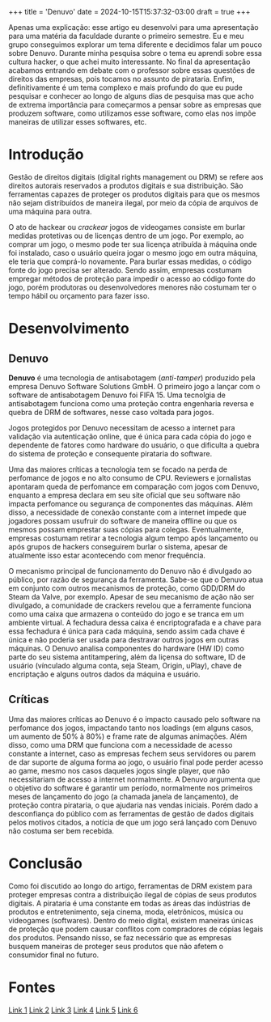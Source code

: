 +++
title = 'Denuvo'
date = 2024-10-15T15:37:32-03:00
draft = true
+++

Apenas uma explicação: esse artigo eu desenvolvi para uma apresentação para uma matéria da faculdade durante o primeiro semestre. Eu e meu grupo conseguimos explorar um tema diferente e decidimos falar um pouco sobre Denuvo. Durante minha pesquisa sobre o tema eu aprendi sobre essa cultura hacker, o que achei muito interessante. No final da apresentação acabamos entrando em debate com o professor sobre essas questões de direitos das empresas, pois tocamos no assunto de pirataria. Enfim, definitivamente é um tema complexo e mais profundo do que eu pude pesquisar e conhecer ao longo de alguns dias de pesquisa mas que acho de extrema importância para começarmos a pensar sobre as empresas que produzem software, como utilizamos esse software, como elas nos impõe maneiras de utilizar esses softwares, etc. 

# Introdução

Gestão de direitos digitais (digital rights management ou DRM) se refere aos direitos autorais reservados a produtos digitais e sua distribuição. São ferramentas capazes de proteger os produtos digitais para que os mesmos não sejam distribuídos de maneira ilegal, por meio da cópia de arquivos de uma máquina para outra.

O ato de hackear ou _crackear_ jogos de videogames consiste em burlar medidas protetivas ou de licenças dentro de um jogo. Por exemplo, ao comprar um jogo, o mesmo pode ter sua licença atribuída à máquina onde foi instalado, caso o usuário queira jogar o mesmo jogo em outra máquina, ele teria que comprá-lo novamente. Para burlar essas medidas, o código fonte do jogo precisa ser alterado. Sendo assim, empresas costumam empregar métodos de proteção para impedir o acesso ao código fonte do jogo, porém produtoras ou desenvolvedores menores não costumam ter o tempo hábil ou orçamento para fazer isso.

# Desenvolvimento

## Denuvo
**Denuvo** é uma tecnologia de antisabotagem (_anti-tamper_) produzido pela empresa Denuvo Software Solutions GmbH. O primeiro jogo a lançar com o software de antisabotagem Denuvo foi FIFA 15. Uma tecnolgia de antisabotagem funciona como uma proteção contra engenharia reversa e quebra de DRM de softwares, nesse caso voltada para jogos. 

Jogos protegidos por Denuvo necessitam de acesso a internet para validação via autenticação online, que é única para cada cópia do jogo e dependente de fatores como hardware do usuário, o que dificulta a quebra do sistema de proteção e consequente pirataria do software. 

Uma das maiores críticas a tecnologia tem se focado na perda de perfomance de jogos e no alto consumo de CPU. Reviewers e jornalistas apontaram queda de perfomance em comparação com jogos com Denuvo, enquanto a empresa declara em seu site oficial que seu software não impacta perfomance ou segurança de componentes das máquinas.
Além disso, a necessidade de conexão constante com a internet impede que jogadores possam usufruir do software de maneira offline ou que os mesmos possam emprestar suas cópias para colegas. Eventualmente, empresas costumam retirar a tecnologia algum tempo após lançamento ou após grupos de hackers conseguirem burlar o sistema, apesar de atualmente isso estar acontecendo com menor frequência. 

O mecanismo principal de funcionamento do Denuvo não é divulgado ao público, por razão de segurança da ferramenta. Sabe-se que o Denuvo atua em conjunto com outros mecanismos de proteção, como GDD/DRM do Steam da Valve, por exemplo. Apesar de seu mecanismo de ação não ser divulgado, a comunidade de crackers revelou que a ferramente funciona como uma caixa que armazena o conteúdo do jogo e se tranca em um ambiente virtual. A fechadura dessa caixa é encriptografada e a chave para essa fechadura é única para cada máquina, sendo assim cada chave é única e não poderia ser usada para destravar outros jogos em outras máquinas.
O Denuvo analisa componentes do hardware (HW ID) como parte do seu sistema antitampering, além da liçensa do software, ID de usuário (vínculado alguma conta, seja Steam, Origin, uPlay), chave de encriptação e alguns outros dados da máquina e usuário.

## Críticas
Uma das maiores críticas ao Denuvo é o impacto causado pelo software na perfomance dos jogos, impactando tanto nos loadings (em alguns casos, um aumento de 50% à 80%) e frame rate de algumas animações. 
Além disso, como uma DRM que funciona com a necessidade de acesso constante a internet, caso as empresas fechem seus servidores ou parem de dar suporte de alguma forma ao jogo, o usuário final pode perder acesso ao game, mesmo nos casos daqueles jogos single player, que não necessitariam de acesso a internet normalmente.
A Denuvo argumenta que o objetivo do software é garantir um período, normalmente nos primeiros meses de lançamento do jogo (a chamada janela de lançamento), de proteção contra pirataria, o que ajudaria nas vendas iniciais. Porém dado a desconfiança do público com as ferramentas de gestão de dados digitais pelos motivos citados, a notícia de que um jogo será lançado com Denuvo não costuma ser bem recebida. 

# Conclusão

Como foi discutido ao longo do artigo, ferramentas de DRM existem para proteger empresas contra a distribuição ilegal de cópias de seus produtos digitais. A pirataria é uma constante em todas as áreas das indústrias de produtos e entretenimento, seja cinema, moda, eletrônicos, música ou videogames (softwares). Dentro do meio digital, existem maneiras únicas de proteção que podem causar conflitos com compradores de cópias legais dos produtos. Pensando nisso, se faz necessário que as empresas busquem maneiras de proteger seus produtos que não afetem o consumidor final no futuro.

# Fontes

[Link 1](https://sci-hub.st/https://ieeexplore.ieee.org/abstract/document/9225560)
[Link 2](https://www.polygon.com/2017/10/12/16464616/middle-earth-shadow-of-war-drm-cracked-denuvo)
[Link 3](https://irdeto.com/denuvo/)
[Link 4](https://www.reddit.com/r/CrackStatus/comments/4k1qtg/here_is_some_real_information_about_how_denuvo/)
[Link 5](https://arstechnica.com/gaming/2018/12/evidence-continues-to-mount-about-how-bad-denuvo-is-for-pc-gaming-performance/)
[Link 6](https://sci-hub.st/https://ieeexplore.ieee.org/abstract/document/9225560)
